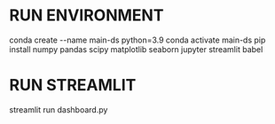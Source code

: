 # RUN ENVIRONMENT

conda create --name main-ds python=3.9
conda activate main-ds
pip install numpy pandas scipy matplotlib seaborn jupyter streamlit babel


# RUN STREAMLIT
streamlit run dashboard.py